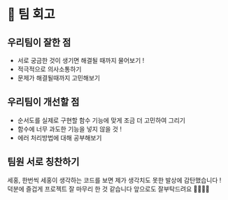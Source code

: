 # 📝 팀 회고

## 우리팀이 잘한 점
- 서로 궁금한 것이 생기면 해결될 때까지 물어보기 !
- 적극적으로 의사소통하기
- 문제가 해결될때까지 고민해보기 

## 우리팀이 개선할 점
- 순서도를 실제로 구현할 함수 기능에 맞게 조금 더 고민하여 그리기
- 함수에 너무 과도한 기능을 넣지 않을 것 !
- 에러 처리방법에 대해 공부해보기 

## 팀원 서로 칭찬하기
세홍, 한번씩 세홍이 생각하는 코드를 보면 제가 생각치도 못한 발상에 감탄했습니다 ! <br>
덕분에 즐겁게 프로젝트 잘 마무리 한 것 같습니다 앞으로도 잘부탁드려요 👏🏼👏🏼

